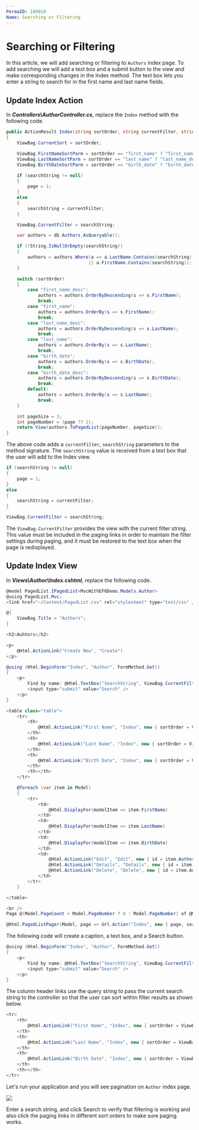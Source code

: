 ```yaml
---
PermaID: 100010
Name: Searching or Filtering
---
```


# Searching or Filtering

In this article, we will add searching or filtering to `Authors` index page. To add searching we will add a text box and a submit button to the view and make corresponding changes in the Index method. The text box lets you enter a string to search for in the first name and last name fields. 

## Update Index Action

In ***Controllers\AuthorController.cs***, replace the `Index` method with the following code.

```csharp
public ActionResult Index(string sortOrder, string currentFilter, string searchString, int? page)
{
    ViewBag.CurrentSort = sortOrder;

    ViewBag.FirstNameSortParm = sortOrder == "first_name" ? "first_name_desc" : "first_name";
    ViewBag.LastNameSortParm = sortOrder == "last_name" ? "last_name_desc" : "last_name";
    ViewBag.BirthDateSortParm = sortOrder == "birth_date" ? "birth_date_desc" : "birth_date";

    if (searchString != null)
    {
        page = 1;
    }
    else
    {
        searchString = currentFilter;
    }

    ViewBag.CurrentFilter = searchString;

    var authors = db.Authors.AsQueryable();

    if (!String.IsNullOrEmpty(searchString))
    {
        authors = authors.Where(a => a.LastName.Contains(searchString)
                               || a.FirstName.Contains(searchString));
    }

    switch (sortOrder)
    {                
        case "first_name_desc":
            authors = authors.OrderByDescending(s => s.FirstName);
            break;
        case "first_name":
            authors = authors.OrderBy(s => s.FirstName);
            break;
        case "last_name_desc":
            authors = authors.OrderByDescending(s => s.LastName);
            break;
        case "last_name":
            authors = authors.OrderBy(s => s.LastName);
            break;
        case "birth_date":
            authors = authors.OrderBy(s => s.BirthDate);
            break;
        case "birth_date_desc":
            authors = authors.OrderByDescending(s => s.BirthDate);
            break;
        default:
            authors = authors.OrderBy(s => s.LastName);
            break;
    }

    int pageSize = 3;
    int pageNumber = (page ?? 1);
    return View(authors.ToPagedList(pageNumber, pageSize));
}
```

The above code adds a `currentFilter`, `searchString` parameters to the method signature. The `searchString` value is received from a text box that the user will add to the Index view.

```csharp
if (searchString != null)
{
    page = 1;
}
else
{
    searchString = currentFilter;
}

ViewBag.CurrentFilter = searchString;
```

The `ViewBag.CurrentFilter` provides the view with the current filter string. This value must be included in the paging links in order to maintain the filter settings during paging, and it must be restored to the text box when the page is redisplayed.

## Update Index View

In ***Views\Author\Index.cshtml***, replace the following code. 

```csharp
@model PagedList.IPagedList<MvcWithEF6Demo.Models.Author>
@using PagedList.Mvc;
<link href="~/Content/PagedList.css" rel="stylesheet" type="text/css" />

@{
    ViewBag.Title = "Authors";
}

<h2>Auhtors</h2>

<p>
    @Html.ActionLink("Create New", "Create")
</p>

@using (Html.BeginForm("Index", "Author", FormMethod.Get))
{
    <p>
        Find by name: @Html.TextBox("SearchString", ViewBag.CurrentFilter as string)
        <input type="submit" value="Search" />
    </p>
}

<table class="table">
    <tr>
        <th>
            @Html.ActionLink("First Name", "Index", new { sortOrder = ViewBag.FirstNameSortParm, currentFilter = ViewBag.CurrentFilter })
        </th>
        <th>
            @Html.ActionLink("Last Name", "Index", new { sortOrder = ViewBag.LastNameSortParm, currentFilter = ViewBag.CurrentFilter })
        </th>
        <th>
            @Html.ActionLink("Birth Date", "Index", new { sortOrder = ViewBag.BirthDateSortParm, currentFilter = ViewBag.CurrentFilter })
        </th>
        <th></th>
    </tr>

    @foreach (var item in Model)
    {
        <tr>
            <td>
                @Html.DisplayFor(modelItem => item.FirstName)
            </td>
            <td>
                @Html.DisplayFor(modelItem => item.LastName)
            </td>
            <td>
                @Html.DisplayFor(modelItem => item.BirthDate)
            </td>
            <td>
                @Html.ActionLink("Edit", "Edit", new { id = item.AuthorId }) |
                @Html.ActionLink("Details", "Details", new { id = item.AuthorId }) |
                @Html.ActionLink("Delete", "Delete", new { id = item.AuthorId })
            </td>
        </tr>
    }

</table>

<br />
Page @(Model.PageCount < Model.PageNumber ? 0 : Model.PageNumber) of @Model.PageCount

@Html.PagedListPager(Model, page => Url.Action("Index", new { page, sortOrder = ViewBag.CurrentSort, currentFilter = ViewBag.CurrentFilter }))
```

The following code will create a caption, a text box, and a Search button.

```csharp
@using (Html.BeginForm("Index", "Author", FormMethod.Get))
{
    <p>
        Find by name: @Html.TextBox("SearchString", ViewBag.CurrentFilter as string)
        <input type="submit" value="Search" />
    </p>
}
```

The column header links use the query string to pass the current search string to the controller so that the user can sort within filter results as shown below.

```csharp
<tr>
    <th>
        @Html.ActionLink("First Name", "Index", new { sortOrder = ViewBag.FirstNameSortParm, currentFilter = ViewBag.CurrentFilter })
    </th>
    <th>
        @Html.ActionLink("Last Name", "Index", new { sortOrder = ViewBag.LastNameSortParm, currentFilter = ViewBag.CurrentFilter })
    </th>
    <th>
        @Html.ActionLink("Birth Date", "Index", new { sortOrder = ViewBag.BirthDateSortParm, currentFilter = ViewBag.CurrentFilter })
    </th>
    <th></th>
</tr>
```

Let's run your application and you will see pagination on `Author` index page.

<img src="https://raw.githubusercontent.com/zzzprojects/learn-orm/master/tutorials/mvc-with-entity-framework-6/images/searching-or-filtering-1.png">

Enter a search string, and click Search to verify that filtering is working and also click the paging links in different sort orders to make sure paging works.
